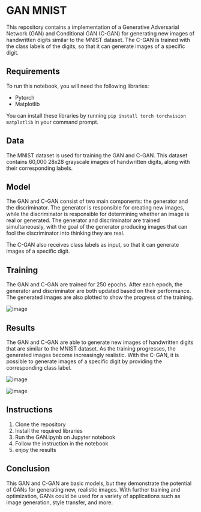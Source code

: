  # GAN MNIST

This repository contains a implementation of a Generative Adversarial Network (GAN) and Conditional GAN (C-GAN) for generating new images of handwritten digits similar to the MNIST dataset. The C-GAN is trained with the class labels of the digits, so that it can generate images of a specific digit.

## Requirements

To run this notebook, you will need the following libraries:
- Pytorch
- Matplotlib

You can install these libraries by running `pip install torch torchvision matplotlib` in your command prompt.

## Data

The MNIST dataset is used for training the GAN and C-GAN. This dataset contains 60,000 28x28 grayscale images of handwritten digits, along with their corresponding labels.

## Model

The GAN and C-GAN consist of two main components: the generator and the discriminator. The generator is responsible for creating new images, while the discriminator is responsible for determining whether an image is real or generated. The generator and discriminator are trained simultaneously, with the goal of the generator producing images that can fool the discriminator into thinking they are real.

The C-GAN also receives class labels as input, so that it can generate images of a specific digit.

## Training

The GAN and C-GAN are trained for 250 epochs. After each epoch, the generator and discriminator are both updated based on their performance. The generated images are also plotted to show the progress of the training.

![image](https://user-images.githubusercontent.com/82934994/214012458-3c072d16-c87d-4304-9691-8b03f0573ab3.png)

## Results

The GAN and C-GAN are able to generate new images of handwritten digits that are similar to the MNIST dataset. As the training progresses, the generated images become increasingly realistic. With the C-GAN, it is possible to generate images of a specific digit by providing the corresponding class label.

![image](https://user-images.githubusercontent.com/82934994/214012311-64dddf7e-01a0-4573-9d33-7c6b514b5be7.png)

![image](https://user-images.githubusercontent.com/82934994/214012386-2a943e26-7a0c-435c-ac99-7f33d4f89482.png)


## Instructions

1. Clone the repository
2. Install the required libraries
3. Run the GAN.ipynb on Jupyter notebook
4. Follow the instruction in the notebook
5. enjoy the results

## Conclusion

This GAN and C-GAN are basic models, but they demonstrate the potential of GANs for generating new, realistic images. With further training and optimization, GANs could be used for a variety of applications such as image generation, style transfer, and more.
